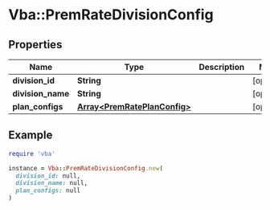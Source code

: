 # Vba::PremRateDivisionConfig

## Properties

| Name | Type | Description | Notes |
| ---- | ---- | ----------- | ----- |
| **division_id** | **String** |  | [optional] |
| **division_name** | **String** |  | [optional] |
| **plan_configs** | [**Array&lt;PremRatePlanConfig&gt;**](PremRatePlanConfig.md) |  | [optional] |

## Example

```ruby
require 'vba'

instance = Vba::PremRateDivisionConfig.new(
  division_id: null,
  division_name: null,
  plan_configs: null
)
```

